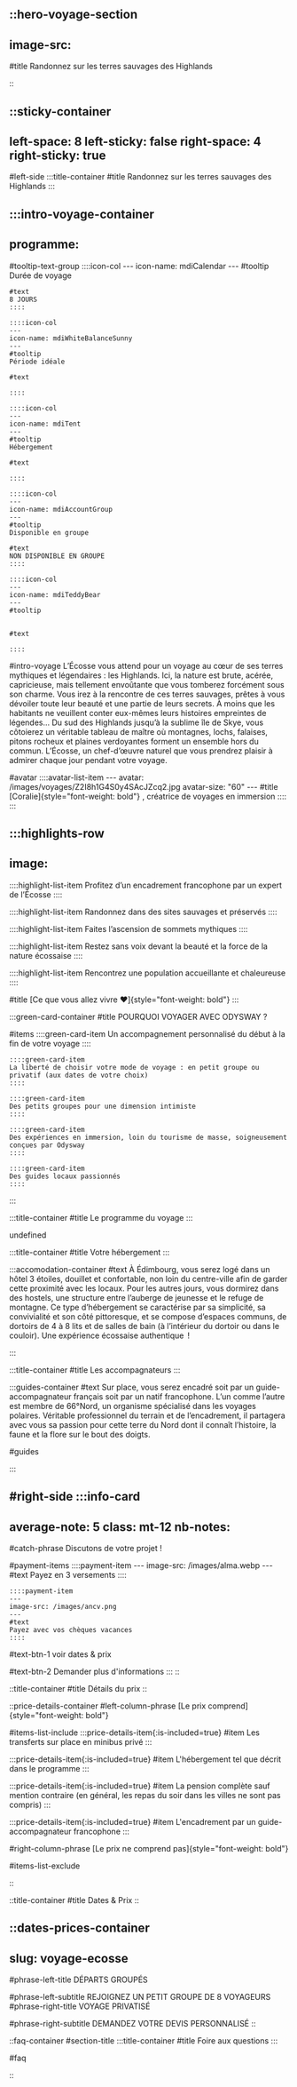 ::hero-voyage-section
---
image-src: 
---
#title
Randonnez sur les terres sauvages des Highlands

::

::sticky-container
---
left-space: 8
left-sticky: false
right-space: 4
right-sticky: true
---
#left-side
  :::title-container
  #title
  Randonnez sur les terres sauvages des Highlands
  :::

  :::intro-voyage-container
  ---
  programme: 
  ---

  #tooltip-text-group
    ::::icon-col
    ---
    icon-name: mdiCalendar
    ---
    #tooltip
    Durée de voyage

    #text
    8 JOURS
    ::::

    ::::icon-col
    ---
    icon-name: mdiWhiteBalanceSunny
    ---
    #tooltip
    Période idéale

    #text
    
    ::::

    ::::icon-col
    ---
    icon-name: mdiTent
    ---
    #tooltip
    Hébergement

    #text
    
    ::::

    ::::icon-col
    ---
    icon-name: mdiAccountGroup
    ---
    #tooltip
    Disponible en groupe

    #text
    NON DISPONIBLE EN GROUPE
    ::::

    ::::icon-col
    ---
    icon-name: mdiTeddyBear
    ---
    #tooltip
    

    #text
    
    ::::

  #intro-voyage
  L’Écosse vous attend pour un voyage au cœur de ses terres mythiques et légendaires : les Highlands. Ici, la nature est brute, acérée, capricieuse, mais tellement envoûtante que vous tomberez forcément sous son charme. Vous irez à la rencontre de ces terres sauvages, prêtes à vous dévoiler toute leur beauté et une partie de leurs secrets. À moins que les habitants ne veuillent conter eux-mêmes leurs histoires empreintes de légendes… Du sud des Highlands jusqu’à la sublime île de Skye, vous côtoierez un véritable tableau de maître où montagnes, lochs, falaises, pitons rocheux et plaines verdoyantes forment un ensemble hors du commun. L’Écosse, un chef-d’œuvre naturel que vous prendrez plaisir à admirer chaque jour pendant votre voyage.

  #avatar
    ::::avatar-list-item
    ---
    avatar: /images/voyages/Z2I8h1G4S0y4SAcJZcq2.jpg
    avatar-size: "60"
    ---
    #title
    [Coralie]{style="font-weight: bold"} , créatrice de voyages en immersion
    ::::
  :::

  :::highlights-row
  ---
  image: 
  ---
  ::::highlight-list-item
  Profitez d’un encadrement francophone par un expert de l’Écosse
  ::::

  ::::highlight-list-item
  Randonnez dans des sites sauvages et préservés
  ::::

  ::::highlight-list-item
  Faites l’ascension de sommets mythiques
  ::::

  ::::highlight-list-item
  Restez sans voix devant la beauté et la force de la nature écossaise
  ::::

  ::::highlight-list-item
  Rencontrez une population accueillante et chaleureuse
  ::::

  #title
  [Ce que vous allez vivre ❤️️]{style="font-weight: bold"}
  :::

  :::green-card-container
  #title
  POURQUOI VOYAGER AVEC ODYSWAY ?

  #items
    ::::green-card-item
    Un accompagnement personnalisé du début à la fin de votre voyage
    ::::

    ::::green-card-item
    La liberté de choisir votre mode de voyage : en petit groupe ou privatif (aux dates de votre choix)
    ::::

    ::::green-card-item
    Des petits groupes pour une dimension intimiste
    ::::

    ::::green-card-item
    Des expériences en immersion, loin du tourisme de masse, soigneusement conçues par Odysway
    ::::

    ::::green-card-item
    Des guides locaux passionnés
    ::::
  :::

  :::title-container
  #title
  Le programme du voyage
  :::

  undefined

  :::title-container
  #title
  Votre hébergement
  :::

  :::accomodation-container
  #text
  À Édimbourg, vous serez logé dans un hôtel 3 étoiles, douillet et confortable, non loin du centre-ville afin de garder cette proximité avec les locaux. Pour les autres jours, vous dormirez dans des hostels, une structure entre l’auberge de jeunesse et le refuge de montagne. Ce type d’hébergement se caractérise par sa simplicité, sa convivialité et son côté pittoresque, et se compose d’espaces communs, de dortoirs de 4 à 8 lits et de salles de bain (à l’intérieur du dortoir ou dans le couloir). Une expérience écossaise authentique  !

  
  :::

  :::title-container
  #title
  Les accompagnateurs
  :::

  :::guides-container
  #text
  Sur place, vous serez encadré soit par un guide-accompagnateur français soit par un natif francophone. L’un comme l’autre est membre de 66°Nord, un organisme spécialisé dans les voyages polaires. Véritable professionnel du terrain et de l’encadrement, il partagera avec vous sa passion pour cette terre du Nord dont il connaît l’histoire, la faune et la flore sur le bout des doigts.

  #guides
  
  :::

#right-side
  :::info-card
  ---
  average-note: 5
  class: mt-12
  nb-notes: 
  ---
  #catch-phrase
  Discutons de votre projet !

  #payment-items
    ::::payment-item
    ---
    image-src: /images/alma.webp
    ---
    #text
    Payez en 3 versements
    ::::

    ::::payment-item
    ---
    image-src: /images/ancv.png
    ---
    #text
    Payez avec vos chèques vacances
    ::::

  #text-btn-1
  voir dates & prix

  #text-btn-2
  Demander plus d'informations
  :::
::

::title-container
#title
Détails du prix
::

::price-details-container
#left-column-phrase
[Le prix comprend]{style="font-weight: bold"}

#items-list-include
  :::price-details-item{:is-included=true}
  #item
  Les transferts sur place en minibus privé
  :::

  :::price-details-item{:is-included=true}
  #item
  L'hébergement tel que décrit dans le programme
  :::

  :::price-details-item{:is-included=true}
  #item
  La pension complète sauf mention contraire (en général, les repas du soir dans les villes ne sont pas compris)
  :::

  :::price-details-item{:is-included=true}
  #item
  L'encadrement par un guide-accompagnateur francophone
  :::

#right-column-phrase
[Le prix ne comprend pas]{style="font-weight: bold"}

#items-list-exclude

::


::title-container
#title
Dates & Prix
::

::dates-prices-container
---
slug: voyage-ecosse
---
#phrase-left-title
DÉPARTS GROUPÉS

#phrase-left-subtitle
REJOIGNEZ UN PETIT GROUPE DE 8 VOYAGEURS
#phrase-right-title
VOYAGE PRIVATISÉ

#phrase-right-subtitle
DEMANDEZ VOTRE DEVIS PERSONNALISÉ
::

::faq-container
#section-title
  :::title-container
  #title
  Foire aux questions
  :::

#faq
  
::
